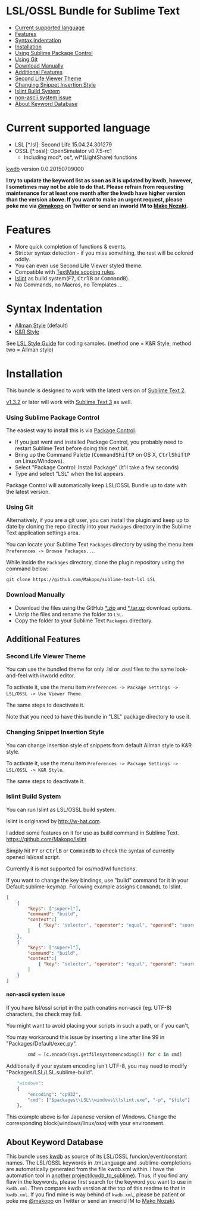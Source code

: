 LSL/OSSL Bundle for Sublime Text
==========

* [Current supported language](#current-supported-language)
* [Features](#features)
* [Syntax Indentation](#syntax-indentation)
* [Installation](#installation)
* [Using Sublime Package Control](#using-sublime-package-control)
* [Using Git](#using-git)
* [Download Manually](#download-manually)
* [Additional Features](#additional-features)
* [Second Life Viewer Theme](#second-life-viewer-theme)
* [Changing Snippet Insertion Style](#changing-snippet-insertion-style)
* [lslint Build System](#lslint-build-system)
* [non-ascii system issue](#non-ascii-system-issue)
* [About Keyword Database](#about-keyword-database)

# Current supported language

* LSL [\*.lsl]: Second Life 15.04.24.301279
* OSSL [\*.ossl]: OpenSimulator v0.7.5-rc1
  - Including mod\*, os\*, wl\*(LightShare) functions

[kwdb](https://bitbucket.org/Sei_Lisa/kwdb) version 0.0.20150709000

**I try to update the keyword list as soon as it is updated by kwdb, however, I sometimes may not be able to do that. Please refrain from requesting maintenance for at least one month after the kwdb have higher version than the version above. If you want to make an urgent request, please poke me via [@makopo](https://www.twitter.com/makopo) on Twitter or send an inworld IM to [Mako Nozaki](https://my.secondlife.com/mako.nozaki).**

# Features

* More quick completion of functions & events.
* Stricter syntax detection - if you miss something, the rest will be colored oddly.
* You can even use Second Life Viewer styled theme.
* Compatible with [TextMate scoping rules](http://manual.macromates.com/en/language_grammars#naming_convertions).
* [lslint](https://github.com/Makopo/lslint) as build system(<kbd>F7</kbd>, <kbd>Ctrl</kbd><kbd>B</kbd> or <kbd>Command</kbd><kbd>B</kbd>).
* No Commands, no Macros, no Templates ...

# Syntax Indentation

* [Allman Style](http://en.wikipedia.org/wiki/Indent_style#Allman_style) (default)
* [K&R Style](http://en.wikipedia.org/wiki/Indent_style#K.26R_style)

See [LSL Style Guide](http://wiki.secondlife.com/wiki/LSL_Style_Guide) for coding samples.
(method one = K&R Style, method two = Allman style)

# Installation

This bundle is designed to work with the latest version of [Sublime Text 2](http://www.sublimetext.com/2).

[v1.3.2](https://github.com/makopo/sublime-text-lsl/releases/tag/1.3.2) or later will work with [Sublime Text 3](http://www.sublimetext.com/3) as well.

### Using Sublime Package Control

The easiest way to install this is via [Package Control](https://sublime.wbond.net).

 * If you just went and installed Package Control, you probably need to restart Sublime Text before doing this next bit.
 * Bring up the Command Palette (<kbd>Command</kbd><kbd>Shift</kbd><kbd>P</kbd> on OS X, <kbd>Ctrl</kbd><kbd>Shift</kbd><kbd>P</kbd> on Linux/Windows).
 * Select "Package Control: Install Package" (it'll take a few seconds)
 * Type and select "LSL" when the list appears.

Package Control will automatically keep LSL/OSSL Bundle up to date with the latest version.

### Using Git

Alternatively, if you are a git user, you can install the plugin and keep up to date by cloning the repo directly into your `Packages` directory in the Sublime Text application settings area.

You can locate your Sublime Text `Packages` directory by using the menu item `Preferences -> Browse Packages...`.

While inside the `Packages` directory, clone the plugin repository using the command below:

    git clone https://github.com/Makopo/sublime-text-lsl LSL

### Download Manually

* Download the files using the GitHub [*.zip](https://github.com/makopo/sublime-text-lsl/archive/master.zip) and [*.tar.gz](https://github.com/makopo/sublime-text-lsl/archive/master.tar.gz) download options.
* Unzip the files and rename the folder to `LSL`.
* Copy the folder to your Sublime Text `Packages` directory.

## Additional Features

### Second Life Viewer Theme

You can use the bundled theme for only .lsl or .ossl files to the same look-and-feel with inworld editor.

To activate it, use the menu item `Preferences -> Package Settings -> LSL/OSSL -> Use Viewer Theme`.

The same steps to deactivate it.

Note that you need to have this bundle in "LSL" package directory to use it.

### Changing Snippet Insertion Style

You can change insertion style of snippets from default Allman style to K&R style.

To activate it, use the menu item `Preferences -> Package Settings -> LSL/OSSL -> K&R Style`.

The same steps to deactivate it.

### lslint Build System

You can run lslint as LSL/OSSL build system.

lslint is originated by http://w-hat.com.

I added some features on it for use as build command in Sublime Text.
https://github.com/Makopo/lslint

Simply hit <kbd>F7</kbd> or <kbd>Ctrl</kbd><kbd>B</kbd> or <kbd>Command</kbd><kbd>B</kbd> to check the syntax of currently opened lsl/ossl script.

Currently it is not supported for os/mod/wl functions.

If you want to change the key bindings, use "build" command for it in your Default.sublime-keymap. Following example assigns <kbd>Command</kbd><kbd>L</kbd> to lslint.

```json
[
	{
		"keys": ["super+l"],
		"command": "build",
		"context":[
			{ "key": "selector", "operator": "equal", "operand": "source.lsl" }
		]
	},
	{
		"keys": ["super+l"],
		"command": "build",
		"context":[
			{ "key": "selector", "operator": "equal", "operand": "source.ossl" }
		]
	}
]
```


#### non-ascii system issue

If you have lsl/ossl script in the path conatins non-ascii (eg. UTF-8) characters, the check may fail.

You might want to avoid placing your scripts in such a path, or if you can't,

You may workaround this issue by inserting a line after line 99 in "Packages/Default/exec.py".

```python
        cmd = [c.encode(sys.getfilesystemencoding()) for c in cmd]
```

Additionally if your system encoding isn't UTF-8, you may need to modify "Packages/LSL/LSL.sublime-build".

```python
	"windows":
	{
		"encoding": "cp932",
		"cmd": ["$packages\\LSL\\windows\\lslint.exe", "-p", "$file"]
	},
```

This example above is for Japanese version of Windows. Change the corresponding block(windows/linux/osx) with your environment.

## About Keyword Database

This bundle uses [kwdb](https://bitbucket.org/Sei_Lisa/kwdb) as source of its LSL/OSSL funcion/event/constant names. The LSL/OSSL keywords in .tmLanguage and .sublime-completions are automatically generated from the file kwdb.xml within. I have the automation tool in [another project(kwdb_to_sublime)](https://github.com/Makopo/kwdb_to_sublime). Thus, if you find any flaw in the keywords, please first search for the keyword you want to use in `kwdb.xml`. Then compare kwdb version at the top of this readme to that in `kwdb.xml`. If you find mine is way behind of `kwdb.xml`, please be patient or poke me [@makopo](https://www.twitter.com/makopo) on Twitter or send an inworld IM to [Mako Nozaki](https://my.secondlife.com/mako.nozaki).
